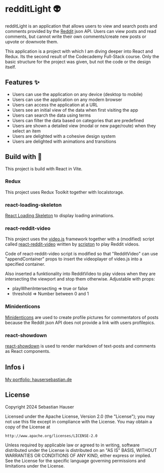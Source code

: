 # redditLight :alien:

redditLight is an application that allows users to view and search posts and comments provided by the [Reddit](https://www.reddit.com) json API. Users can view posts and read comments, but cannot write their own comments/create new posts or upvote or downvote them. 

This application is a project with which I am diving deeper into React and Redux. Its the second result of the Codecademy Full-Stack course. Only the basic structure for the project was given, but not the code or the design itself.

## Features :sparkles:

- Users can use the application on any device (desktop to mobile)
- Users can use the application on any modern browser
- Users can access the application at a URL
- Users see an initial view of the data when first visiting the app
- Users can search the data using terms
- Users can filter the data based on categories that are predefined
- Users are shown a detailed view (modal or new page/route) when they select an item
- Users are delighted with a cohesive design system
- Users are delighted with animations and transitions

## Build with :construction:

This project is build with React in Vite. 

### Redux

This project uses Redux Toolkit together with localstorage.

### react-loading-skeleton

[React Loading Skeleton](https://www.npmjs.com/package/react-loading-skeleton) to display loading animations.

### react-reddit-video

This project uses the [video.js](https://videojs.com) framework together with a (modified) script called [react-reddit-video](https://www.npmjs.com/package/react-reddit-video) written by [scripton](https://www.npmjs.com/~scripton) to play Reddit videos. 

Code of react-reddit-video script is modified so that "RedditVideo" can use "appendContainer" props to insert the videoplayer of video.js into a specified container. 

Also inserted a funktionality into RedditVideo to play videos when they are intersecting the viewport and stop them otherwise. Adjustable with props:
* playWhenIntersecting => true or false
* threshold => Number between 0 and 1 

### Minidenticons

[Minidenticons](https://www.npmjs.com/package/minidenticons/v/2.0.0#minidenticons) are used to create profile pictures for commentators of posts because the Reddit json API does not provide a link with users profilepics.

### react-showdown

[react-showdown](https://www.npmjs.com/package/react-showdown) is used to render markdown of text-posts and comments as React components.

## Infos :information_source:

[My portfolio: hausersebastian.de](www.hausersebastian.de)

## License
Copyright 2024 Sebastian Hauser

Licensed under the Apache License, Version 2.0 (the "License");
you may not use this file except in compliance with the License.
You may obtain a copy of the License at

    http://www.apache.org/licenses/LICENSE-2.0

Unless required by applicable law or agreed to in writing, software
distributed under the License is distributed on an "AS IS" BASIS,
WITHOUT WARRANTIES OR CONDITIONS OF ANY KIND, either express or implied.
See the License for the specific language governing permissions and
limitations under the License.